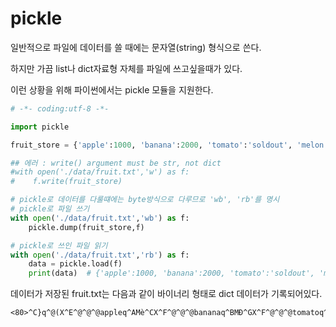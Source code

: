 # pickle

일반적으로 파일에 데이터를 쓸 때에는 문자열(string) 형식으로 쓴다.

하지만 가끔 list나 dict자료형 자체를 파일에 쓰고싶을때가 있다.

이런 상황을 위해 파이썬에서는 pickle 모듈을 지원한다.


```python
# -*- coding:utf-8 -*-

import pickle

fruit_store = {'apple':1000, 'banana':2000, 'tomato':'soldout', 'melon':'5000'}

## 에러 : write() argument must be str, not dict
#with open('./data/fruit.txt','w') as f:
#    f.write(fruit_store)

# pickle로 데이터를 다룰떄에는 byte방식으로 다루므로 'wb', 'rb'를 명시
# pickle로 파일 쓰기
with open('./data/fruit.txt','wb') as f:
    pickle.dump(fruit_store,f)

# pickle로 쓰인 파일 읽기
with open('./data/fruit.txt','rb') as f:
    data = pickle.load(f)
    print(data)  # {'apple':1000, 'banana':2000, 'tomato':'soldout', 'melon':'5000'}
```

데이터가 저장된 fruit.txt는 다음과 같이 바이너리 형태로 dict 데이터가 기록되어있다.

```
<80>^C}q^@(X^E^@^@^@appleq^AMè^CX^F^@^@^@bananaq^BMÐ^GX^F^@^@^@tomatoq^CX^G^@^@^@soldoutq^DX^E^@^@^@melonq^EX^D^@^@^@5000q^Fu.
```
